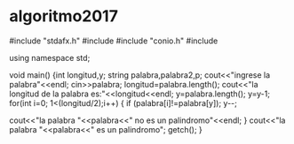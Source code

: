 # algoritmo2017
#include "stdafx.h"
#include <iostream>
#include "conio.h"
#include <string>

using namespace std;


void main()
{int longitud,y;
 string palabra,palabra2,p;
 cout<<"ingrese la palabra"<<endl;
 cin>>palabra;
 longitud=palabra.length();
 cout<<"la longitud de la palabra es:"<<longitud<<endl;
 y=palabra.length();
 y=y-1;
 for(int i=0; 1<(longitud/2);i++)
 {
    if (palabra[i]!=palabra[y]);
	y--;

  cout<<"la palabra "<<palabra<<" no es un palindromo"<<endl;
 }
  cout<<"la palabra "<<palabra<<" es un palindromo";
 getch();
}
